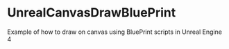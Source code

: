 # UnrealCanvasDrawBluePrint
Example of how to draw on canvas using BluePrint scripts in Unreal Engine 4

